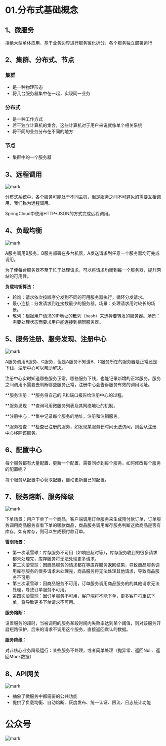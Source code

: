 # 01.分布式基础概念

## 1、微服务

拒绝大型单体应用，基于业务边界进行服务微化拆分，各个服务独立部署运行

## 2、集群、分布式、节点

### 集群

- 是一种物理形态
- 将几台服务器集中在一起，实现同一业务

### 分布式

- 是一种工作方式
- 若干独立计算机的集合，这些计算机对于用户来说就像单个相关系统
- 将不同的业务分布在不同的地方

### 节点

- 集群中的一个服务器

## 3、远程调用

![mark](http://cdn.jayh.club/blog/20200406/0U1XoKk7J8jP.png?imageslim)

分布式系统中，各个服务可能处于不同主机，但是服务之间不可避免的需要互相调用，我们称为远程调用。

SpringCloud中使用HTTP+JSON的方式完成远程调用。

## 4、负载均衡

![mark](http://cdn.jayh.club/blog/20200406/DKyYf2oLnsrJ.png?imageslim)

A服务调用B服务，B服务部署在多台机器，A发送请求到任意一个服务器均可完成调用。

为了使每台服务器不至于忙于处理请求，可以将请求均衡到每一个服务器，提升网站的可用性。

**负载均衡算法：**

- 轮询：请求依次按顺序分发到不同的可用服务器执行，循环分发请求。
- 最小连接：分发请求到连接数最少的服务器。场景：处理请求用时较长的场景。
- 散列：根据用户请求的IP地址的散列（hash）来选择要转发的服务器。场景：需要处理状态而要求用户能连接到相同服务器。

## 5、服务注册、服务发现、注册中心

![mark](http://cdn.jayh.club/blog/20200406/RpEUQzVLVXOE.png?imageslim)

A服务调用B服务、C服务，但是A服务不知道B、C服务所在的服务器是正常还是下线，注册中心可以帮助解决。

注册中心实时知道哪些服务正常，哪些服务下线，也能记录新增的正常服务。服务之间调用不需要去判断哪些服务正常，注册中心会告诉服务有效的调用地址。

**服务注册：**服务将自己的IP和端口报告给注册中心的过程。

**服务发现：**查询可用微服务列表及其网络地址的机制。

**注册中心：**集中记录每个服务的地址，注册和注销服务。

**服务检查：**检查已注册的服务，如发现某服务长时间无法访问，则会从注册中心移除该服务。

## 6、配置中心

每个服务都有大量配置，更新一个配置，需要同步到每个服务，如何修改每个服务的配置呢？

每个服务从配置中心获取配置，自动更新自己的配置。

## 7、服务熔断、服务降级

![mark](http://cdn.jayh.club/blog/20200406/nflsQwiRcOSx.png?imageslim)

下单场景：用户下单了一个商品，客户端调用订单服务来生成预付款订单，订单服务调用商品服务查看下单的哪款商品，商品服务调用库存服务判断这款商品是否有库存，如有库存，则可以生成预付款订单。

**雪崩场景：**

- 第一次滚雪球：库存服务不可用（如响应超时等），库存服务收到的很多请求都未处理完，库存服务将无法处理更多请求。
- 第二次滚雪球：因商品服务的请求都在等库存服务返回结果，导致商品服务调用库存服务的很多请求未处理完，商品服务将无法处理其他请求，导致商品服务不可用
- 第三次滚雪球：因商品服务不可用，订单服务调用商品服务的的其他请求无法处理，导致订单服务不可用。
- 第四次滚雪球：因订单服务不可用，客户端将不能下单，更多客户将重试下单，将导致更多下单请求不可用。

**服务熔断：**

设置服务的超时，当被调用的服务某段时间内失败率达到某个阈值，则对该服务开启短路保护，后来的请求不调用这个服务，直接返回默认的数据。

**服务降级：**

对非核心业务降级运行：某些服务不处理，或者简单处理（抛异常、返回Null、返回Mock数据）

## 8、API网关

![mark](http://cdn.jayh.club/blog/20200406/m99y41NYdEl3.png?imageslim)

- 抽象了微服务中都需要的公共功能
- 提供了负载均衡、自动熔断、灰度发布、统一认证、限流、日志统计功能

# 公众号

![mark](http://cdn.jayh.club/blog/20200404/GU60Sv47XT7J.png?imageslim)
